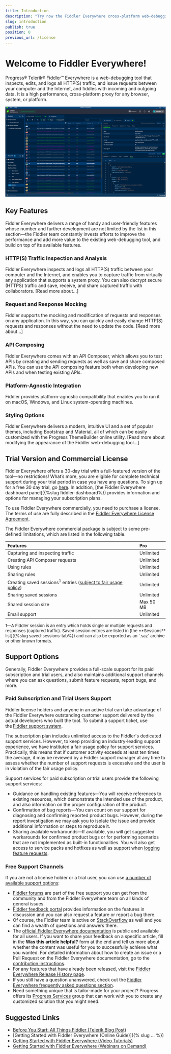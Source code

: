 ```yaml
---
title: Introduction
description: "Try now the Fiddler Everywhere cross-platform web-debugging proxy and use it for any browser, system or platform to ensure high performance of your processes."
slug: introduction
publish: true
position: 0
previous_url: /license
---
```


# Welcome to Fiddler Everywhere!

Progress® Telerik® Fiddler™ Everywhere is a web-debugging tool that inspects, edits, and logs all HTTP(S) traffic, and issue requests between your computer and the Internet, and fiddles with incoming and outgoing data. It is a high performance, cross-platform proxy for any browser, system, or platform.

![Fiddler Everywhere main screen](./images/menu/fiddler-main-screen.png)

## Key Features

Fiddler Everywhere delivers a range of handy and user-friendly features whose number and further development are not limited by the list in this section&mdash;the Fiddler team constantly invests efforts to improve the performance and add more value to the existing web-debugging tool, and build on top of its available features.

### HTTP(S) Traffic Inspection and Analysis

Fiddler Everywhere inspects and logs all HTTP(S) traffic between your computer and the Internet, and enables you to capture traffic from virtually any application that supports a system proxy. You can also decrypt secure (HTTPS) traffic and save, receive, and share captured traffic with collaborators. [Read more about...]

### Request and Response Mocking

Fiddler supports the mocking and modification of requests and responses on any application. In this way, you can quickly and easily change HTTP(S) requests and responses without the need to update the code. [Read more about...]

### API Composing

Fiddler Everywhere comes with an API Composer, which allows you to test APIs by creating and sending requests as well as save and share composed APIs. You can use the API composing feature both when developing new APIs and when testing existing APIs.

### Platform-Agnostic Integration

Fiddler provides platform-agnostic compatibility that enables you to run it on macOS, Windows, and Linux system-operating machines.

### Styling Options

Fiddler Everywhere delivers a modern, intuitive UI and a set of popular themes, including Bootstrap and Material, all of which can be easily customized with the Progress ThemeBuilder online utility. [Read more about modifying the appearance of the Fiddler web-debugging tool...]

## Trial Version and Commercial License

Fiddler Everywhere offers a 30-day trial with a full-featured version of the tool&mdash;no restrictions! What’s more, you are eligible for complete technical support during your trial period in case you have any questions. To sign up for a free 30 day trial, go [here](https://www.telerik.com/download/fiddler-everywhere). In addition, [the Fiddler Everywhere dashboard panel]({%slug fiddler-dashboard%}) provides information and options for managing your subscription plans.

To use Fiddler Everywhere commercially, you need to purchase a license. The terms of use are fully described in the [Fiddler Everywhere License Agreement](https://www.telerik.com/purchase/license-agreement/fiddler-everywhere).

The Fiddler Everywhere commercial package is subject to some pre-defined limitations, which are listed in the following table.  

|Features |Pro
|:---     |:---
| Capturing and inspecting traffic  |Unlimited
| Creating API Composer requests    |Unlimited
| Using rules                       |Unlimited
| Sharing  rules                    |Unlimited
| Creating saved sessions<sup>1</sup> entries ([subject to fair usage policy](#paid-subscription-and-trial-users-support)) |Unlimited
| Sharing saved sessions            |Unlimited
| Shared session size               |Max 50 MB
| Email support                     |Unlimited

<p style="font-size: 13px">
1&mdash;A Fiddler session is an entry which holds single or multiple requests and responses (captured traffic). Saved session entries are listed in [the **Sessions** list]({%slug saved-sessions-tab%}) and can also be exported as an `.saz` archive or other known formats.
</p>

## Support Options

Generally, Fiddler Everywhere provides a full-scale support for its paid subscription and trial users, and also maintains additional support channels where you can ask questions, submit feature requests, report bugs, and more.

### Paid Subscription and Trial Users Support  

Fiddler license holders and anyone in an active trial can take advantage of the Fiddler Everywhere outstanding customer support delivered by the actual developers who built the tool. To submit a support ticket, use the [Fiddler support system](https://www.telerik.com/account/support-tickets).

The subscription plan includes unlimited access to the Fiddler's dedicated support services. However, to keep providing an industry-leading support experience, we have instituted a fair usage policy for support services. Practically, this means that if customer activity exceeds at least ten times the average, it may be reviewed by a Fiddler support manager at any time to assess whether the number of support requests is excessive and the user is in violation of the fair usage policy.

Support services for paid subscription or trial users provide the following support services:

* Guidance on handling existing features&mdash;You will receive references to existing resources, which demonstrate the intended use of the product, and also information on the proper configuration of the product.
* Confirmation of bug reports&mdash;You can count on our support for diagnosing and confirming reported product bugs. However, during the report investigation we may ask you to isolate the issue and provide additional information or steps to reproduce it.
* Sharing available workarounds&mdash;If available, you will get suggested workarounds for confirmed product bugs or for performing scenarios that are not implemented as built-in functionalities. You will also get access to service packs and hotfixes as well as support when [logging feature requests](https://community.getfiddler.com/support/discussions/forums/12000000868).

### Free Support Channels

If you are not a license holder or a trial user, you can use [a number of available support options](https://www.telerik.com/support/fiddler-everywhere):

* [Fiddler forums](https://www.telerik.com/forums/fiddler) are part of the free support you can get from the community and from the Fiddler Everywhere team on all kinds of general issues.
* [Fiddler feedback portal](https://feedback.telerik.com/fiddler-everywhere) provides information on the features in discussion and you can also request a feature or report a bug there.
* Of course, the Fiddler team is active on [StackOverflow](https://stackoverflow.com/questions/tagged/fiddler) as well and you can find a wealth of questions and answers there.
* The [official Fiddler Everywhere documentation](https://docs.telerik.com/fiddler-everywhere/introduction?_ga=2.206480400.2086505781.1591948423-772467175.1590489532) is public and available for all users. If you want to share your feedback on a specific article, fill in the **Was this article helpful?** form at the end and tell us more about whether the content was useful for you to successfully achieve what you wanted. For detailed information about how to create an issue or a Pull Request on the Fiddler Everywhere documentation, go to the [contribution instructions](https://github.com/telerik/fiddler-everywhere-docs#contributing).
* For any features that have already been released, visit the [Fiddler Everywhere Release History page](https://www.telerik.com/support/whats-new/fiddler-everywhere/release-history).
* If you still have a question unanswered, check out the [Fiddler Everywhere frequently asked questions section](https://www.telerik.com/fiddler/fiddler-everywhere/faq).
* Need something unique that is tailor-made for your project? Progress offers its [Progress Services](https://www.progress.com/services) group that can work with you to create any customized solution that you might need.

## Suggested Links

* [Before You Start: All Things Fiddler (Telerik Blog Post)](https://www.telerik.com/blogs/fiddler)
* [Getting Started with Fiddler Everywhere (Online Guide)]({% slug ... %})
* [Getting Started with Fiddler Everywhere (Video Tutorials)](https://www.telerik.com/videos/fiddler/tag/fiddler-everywhere)
* [Getting Started with Fiddler Everywhere (Webinars on Demand)](https://www.telerik.com/webinars/fiddler-everywhere)
